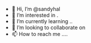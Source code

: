 - 👋 Hi, I’m @sandyhal 
- 👀 I’m interested in .
- 🌱 I’m currently learning ..
- 💞️ I’m looking to collaborate on 
- 📫 How to reach me ....

<!---
sandyhal/sandyhal is a ✨ special ✨ repository because its `README.md` (this file) appears on your GitHub profile.
You can click the Preview link to take a look at your changes.
--->
